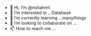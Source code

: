 - 👋 Hi, I’m @nshahmt
- 👀 I’m interested in ...Database
- 🌱 I’m currently learning ...manythings
- 💞️ I’m looking to collaborate on ...
- 📫 How to reach me ...

<!---
nshahmt/nshahmt is a ✨ special ✨ repository because its `README.md` (this file) appears on your GitHub profile.
You can click the Preview link to take a look at your changes.
--->

